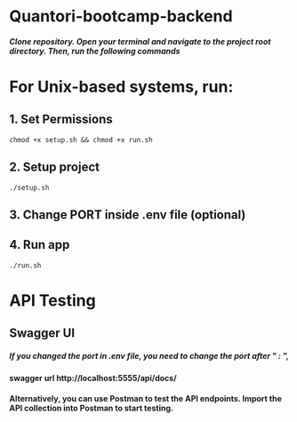 # Quantori-bootcamp-backend

##### Clone repository. Open your terminal and navigate to the project root directory. Then, run the following commands

# For Unix-based systems, run:

## 1. Set Permissions
    chmod +x setup.sh && chmod +x run.sh

## 2. Setup project
    ./setup.sh

## 3. Change PORT inside .env file (optional) 

## 4. Run app
    ./run.sh

# API Testing

## Swagger UI
##### If you changed the port in .env file, you need to change the port after " : ", 
#### swagger url http://localhost:5555/api/docs/

#### Alternatively, you can use Postman to test the API endpoints. Import the API collection into Postman to start testing.

